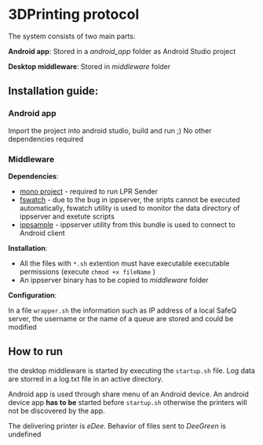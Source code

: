 # 3DPrinting protocol


The system consists of two main parts: 

**Android app**: Stored in a _android_app_ folder as Android Studio project

**Desktop middleware**: Stored in _middleware_ folder

## Installation guide:

### Android app

Import the project into android studio, build and run ;) No other dependencies required

### Middleware
 **Dependencies**:
 
 - [mono project](http://www.mono-project.com) - required to run LPR Sender
 - [fswatch](https://github.com/emcrisostomo/fswatch) - due to the bug in ippserver, the sripts cannot be executed automatically, fswatch utility is used to monitor the data directory of ippserver and exetute scripts
 - [ippsample](http://istopwg.github.io/ippsample/) - ippserver utility from this bundle is used to connect to Android client
 
 **Installation**:
 
 - All the files with `*.sh` extention must have executable executable permissions (execute `chmod +x fileName` )
 - An ippserver binary has to be copied to _middleware_ folder
 
 **Configuration**:
 
 In a file `wrapper.sh` the information such as IP address of a local SafeQ server, the username or the name of a queue are stored and could be modified
 
 ## How to run
 
 the desktop middleware is started by executing the `startup.sh` file. Log data are storred in a log.txt file in an active directory.
 
 Android app is used through share menu of an Android device. An android device app **has to be** started before `startup.sh` otherwise the printers will not be discovered by the app.
 
 The delivering printer is *eDee*. Behavior of files sent to *DeeGreen* is undefined
